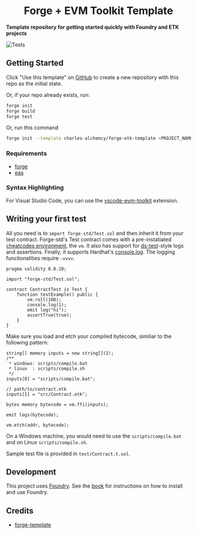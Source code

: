 # <h1 align="center"> Forge + EVM Toolkit Template </h1>

**Template repository for getting started quickly with Foundry and ETK projects**

![Tests](https://github.com/charles-alchemcy/forge-etk-template/actions/workflows/test.yml/badge.svg)

## Getting Started

Click "Use this template" on [GitHub](https://github.com/charles-alchemcy/forge-etk-template) to create a new repository with this repo as the initial state.

Or, if your repo already exists, run:
```sh
forge init
forge build
forge test
```

Or, run this command
```sh
forge init --template charles-alchemcy/forge-etk-template <PROJECT_NAME>
```

### Requirements

- [forge](https://github.com/foundry-rs/foundry)
- [eas](https://github.com/quilt/etk)

### Syntax Highlighting

For Visual Studio Code, you can use the [vscode-evm-toolkit](https://marketplace.visualstudio.com/items?itemName=charles-alchemcy.vscode-evm-toolkit) extension.

## Writing your first test

All you need is to `import forge-std/Test.sol` and then inherit it from your test contract. Forge-std's Test contract comes with a pre-instatiated [cheatcodes environment](https://book.getfoundry.sh/cheatcodes/), the `vm`. It also has support for [ds-test](https://book.getfoundry.sh/reference/ds-test.html)-style logs and assertions. Finally, it supports Hardhat's [console.log](https://github.com/brockelmore/forge-std/blob/master/src/console.sol). The logging functionalities require `-vvvv`.

```solidity
pragma solidity 0.8.10;

import "forge-std/Test.sol";

contract ContractTest is Test {
    function testExample() public {
        vm.roll(100);
        console.log(1);
        emit log("hi");
        assertTrue(true);
    }
}
```

Make sure you load and etch your compiled bytecode, similiar to the following pattern:

```solidity
string[] memory inputs = new string[](2);
/**
 * windows: scripts/compile.bat
 * linux  : scripts/compile.sh
 */
inputs[0] = "scripts/compile.bat";

// path/to/contract.etk
inputs[1] = "src/Contract.etk";

bytes memory bytecode = vm.ffi(inputs);

emit logs(bytecode);

vm.etch(addr, bytecode);
```

On a Windows machine, you would need to use the `scripts/compile.bat` and on Linux `scripts/compile.sh`.

Sample test file is provided in `test/Contract.t.sol`.

## Development

This project uses [Foundry](https://getfoundry.sh). See the [book](https://book.getfoundry.sh/getting-started/installation.html) for instructions on how to install and use Foundry.

## Credits

- [forge-template](https://github.com/foundry-rs/forge-template)